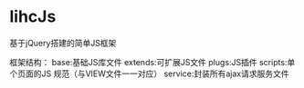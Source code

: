 # lihcJs
基于jQuery搭建的简单JS框架

框架结构：
  base:基础JS库文件
  extends:可扩展JS文件
  plugs:JS插件
  scripts:单个页面的JS 规范（与VIEW文件一一对应）
  service:封装所有ajax请求服务文件
